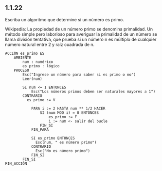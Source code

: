 ## 1.1.22
Escriba un algoritmo que determine si un número es primo.

Wikipedia: La propiedad de un número primo se denomina primalidad. Un método simple pero laborioso para averiguar la primalidad de un número se llama división tentativa, que prueba si un número n es múltiplo de cualquier número natural entre 2 y raíz cuadrada de n.

```
ACCIÓN es_primo ES
	AMBIENTE
		num : numérico
		es_primo : lógico
	PROCESO
		Esc("Ingrese un número para saber si es primo o no")
		Leer(num)

		SI num <= 1 ENTONCES
			Esc("Los números primos deben ser naturales mayores a 1")
		CONTRARIO
		  es_primo := V

			PARA i := 2 HASTA num ** 1/2 HACER
				SI (num MOD i) = 0 ENTONCES
					es_primo := F
					i := num <- salir del bucle
				FIN_SI
			FIN_PARA

			SI es_primo ENTONCES
			  Esc(num, " es número primo")
			CONTRARIO
			  Esc("No es número primo")
			FIN_SI
		FIN_SI
FIN_ACCIÓN
```

